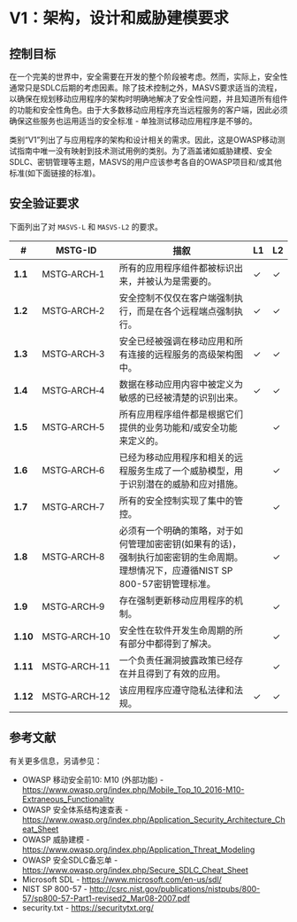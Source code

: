# V1：架构，设计和威胁建模要求

## 控制目标

在一个完美的世界中，安全需要在开发的整个阶段被考虑。然而，实际上，安全性通常只是SDLC后期的考虑因素。除了技术控制之外，MASVS要求适当的流程，以确保在规划移动应用程序的架构时明确地解决了安全性问题，并且知道所有组件的功能和安全性角色。由于大多数移动应用程序充当远程服务的客户端，因此必须确保这些服务也运用适当的安全标准 - 单独测试移动应用程序是不够的。

类别“V1”列出了与应用程序的架构和设计相关的需求。因此，这是OWASP移动测试指南中唯一没有映射到技术测试用例的类别。为了涵盖诸如威胁建模、安全SDLC、密钥管理等主题，MASVS的用户应该参考各自的OWASP项目和/或其他标准(如下面链接的标准)。

<div style="page-break-after: always;">
</div>

## 安全验证要求

下面列出了对 `MASVS-L` 和 `MASVS-L2` 的要求。

| # | MSTG-ID | 描叙 | L1 | L2 |
| --- | --- | --- | --- | --- |
| **1.1** | MSTG‑ARCH‑1 |所有的应用程序组件都被标识出来，并被认为是需要的。 | ✓| ✓|
| **1.2** | MSTG‑ARCH‑2 |安全控制不仅仅在客户端强制执行，而是在各个远程端点强制执行。 | ✓| ✓|
| **1.3** | MSTG‑ARCH‑3 |安全已经被强调在移动应用和所有连接的远程服务的高级架构图中。 | ✓| ✓|
| **1.4** | MSTG‑ARCH‑4 |数据在移动应用内容中被定义为敏感的已经被清楚的识别出来。 | ✓| ✓|
| **1.5** | MSTG‑ARCH‑5 |所有应用程序组件都是根据它们提供的业务功能和/或安全功能来定义的。 | | ✓|
| **1.6** | MSTG‑ARCH‑6 |已经为移动应用程序和相关的远程服务生成了一个威胁模型，用于识别潜在的威胁和应对措施。 | | ✓|
| **1.7** | MSTG‑ARCH‑7 |所有的安全控制实现了集中的管控。 | | ✓|
| **1.8** | MSTG‑ARCH‑8 |必须有一个明确的策略，对于如何管理加密密钥(如果有的话)，强制执行加密密钥的生命周期。理想情况下，应遵循NIST SP 800-57密钥管理标准。 | | ✓|
| **1.9** | MSTG‑ARCH‑9 |存在强制更新移动应用程序的机制。 | | ✓|
| **1.10** | MSTG‑ARCH‑10 |安全性在软件开发生命周期的所有部分中都得到了解决。 | | ✓|
| **1.11** | MSTG‑ARCH‑11 |一个负责任漏洞披露政策已经存在并且得到了有效的应用。 | | ✓|
| **1.12** | MSTG‑ARCH‑12 |该应用程序应遵守隐私法律和法规。 | ✓| ✓|

## 参考文献

有关更多信息，另请参见：

- OWASP 移动安全前10: M10 (外部功能) - <https://www.owasp.org/index.php/Mobile_Top_10_2016-M10-Extraneous_Functionality>
- OWASP 安全体系结构速查表 - <https://www.owasp.org/index.php/Application_Security_Architecture_Cheat_Sheet>
- OWASP 威胁建模 - <https://www.owasp.org/index.php/Application_Threat_Modeling>
- OWASP 安全SDLC备忘单 - <https://www.owasp.org/index.php/Secure_SDLC_Cheat_Sheet>
- Microsoft SDL - <https://www.microsoft.com/en-us/sdl/>
- NIST SP 800-57 - <http://csrc.nist.gov/publications/nistpubs/800-57/sp800-57-Part1-revised2_Mar08-2007.pdf>
- security.txt - <https://securitytxt.org/>